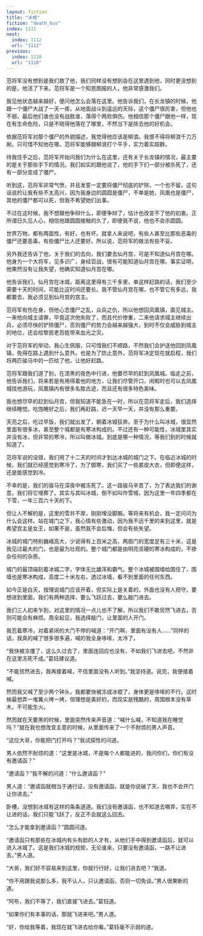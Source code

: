 ```yaml
---
layout: fiction
title: "冰城"
fiction: "death_bus"
index: 1111
next:
  index: 1112
  url: "1112"
previous:
  index: 1110
  url: "1110"
---
```

范将军没有想到是我们救了他，我们同样没有想到会在这里遇到他，同时更没想到的是，他活了下来。范将军是一个知恩图报的人，他非常感激我们。

我见他状态越来越好，便问他怎么会落在这里。他告诉我们，在长龙镇的时候，他跟一个僵尸大战了一天一夜，从地面战斗到遥远的天际，这个僵尸很厉害，但他也不弱，最后他们谁也没有战胜谁，落得个两败俱伤。他相信那个僵尸跟他一样，现在有生命危险，只是不晓得他落在了哪里，不然当下是除去他的好机会。

依据范将军对那个僵尸的外貌描述，我觉得他应该是柳浪。我恨不得将柳浪千刀万剐，只可惜不知他在哪。范将军能够跟柳浪打个平手，实力着实超群。

待我住手之后，范将军开始问我们为什么在这里，还有关于长龙镇的情况，最主要的是关于那些手下的情况。我们如实的跟他说了，他的手下们一部分被杀死了，还有一部分变成了僵尸。

听到这，范将军非常气愤，并且发誓一定要将僵尸彻底的铲除，一个也不留。这句话说的让我有些不太高兴，因为我身边的圆圆是僵尸，不单是她，凤凰也是僵尸，其他的僵尸都可以死，但我不希望她们出事。

不过在这时候，我不想跟他争辩什么，即便争辩了，估计也改变不了他的初衷。正所谓日久见人心，相信他跟圆圆接触的久了，即便我不说，他也不会杀圆圆。

世界万物，都有两面性，有好，也有坏。就拿人来说吧，有些人甚至比那些恶毒的僵尸还要恶毒，有些僵尸比人还要好。所以说，范将军的做法有些不妥。

另外我还告诉了他，关于我们的去向，我们要去仙月宫，可是不知道仙月宫在哪。他身为一个大将军，见多识广，身经百战，很有可能知道仙月宫在哪。事实证明，他果然没有让我失望，他确实知道仙月宫在哪。

他告诉我们，仙月宫在冰城，距离这里得有三千多里，单这样赶路的话，我们至少需要十天的时间，可能比这时间还要长。我不管仙月宫在哪，也不管它有多远，我都要去，我必须见到仙月宫的宫主。

范将军有伤在身，但他心念僵尸之乱，众兵之仇，所以他想回凤凰镇，面见城主。一来他向城主请罪，毕竟这次他失败了，而且代价惨重，二来他请求城主继续出兵，必须尽快的铲除僵尸，否则僵尸的势力会越来越强大，到时不仅会威胁到城主的地位，还会给黎民老百姓带来血光之灾。

对于范将军的举动，我心生佩服，只可惜我们不顺路，不然我们会护送他回到凤凰镇，免得在路上遇到什么意外。也是为了防止意外，范将军决定现在就启程，我们将两匹骏马中的一匹给了他，让他好赶路。

范将军跟我们道了别，在漆黑的夜色中行进，他要尽早的赶到凤凰城。临走之前，他告诉我们，将来若是有用得着他的地方，让我们尽管开口，闲暇时也可以去凤凰城找他游玩，凤凰镇内有很多名胜古迹，而且还有很多特色美味。

我也想尽早的赶到仙月宫，但我知道不能急在一时，所以在范将军走后，我们选择继续睡觉。吃饱睡好之后，我们再赶路，迟一天早一天，并没有那么重要。

天亮之后，吃过早饭，我们就出发了，朝着冰城狂奔。至于为什么叫冰城，很显然里面有很多冰，甚至整个城都是有寒冰构成的。不过还有一种可能性，冰城里其实并没有冰，但非常的寒冷，所以叫做冰城。到底是哪一种情况，等我们到的时候就知道了。

范将军说的没错，我们用了十二天的时间才到达冰城的城门之下。在临近冰城的时候，我们就已经感觉到寒冷了，为了御寒，我们买了一些裘皮大衣，但即便这样，还是能感觉到冷。

不幸的是，我们的骏马在深夜中被冻死了。这一路骏马辛苦了，为了表达我们的谢意，我们将它埋葬了。其实与其叫冰城，倒不如叫作雪城，因为这里一年四季都在下雪，一年三百六十天的下。

但让人不解的是，这里的雪并不厚，刚刚埋没脚腕。等将来有机会，我一定问问为什么会这样。站在城门之下，我心情有些激动，因为我不远千里的来到这里，就是希望宫主是女王，如果不是，虽然我不会后悔，但会有些失望。

冰城的城门特别巍峨高大，少说得有上百米之高，两扇门的宽度足有三十米，这是我见过最大的门，也是最为壮观的。整个城门都是由明亮坚硬的寒冰构成的，不掺杂任何的杂质。

城门的最顶端刻着冰城二字，字体无比雄浑和霸气。整个冰城被围墙给围住了，围墙也是寒冰构成，高度二十米左右，透过冰墙，看不到里面的任何东西。

如今正是白天，按理说城门应该开着，但实际上是关着的，外面也没有人把守。要想进到里面，我们有两种选择，要么飞跃过去，要么敲门进去。

我们三人初来乍到，对这里的情况一点儿也不了解，所以我们不敢贸然飞进去，否则可能会有麻烦。周全起见，我选择敲门，让里面的人开门。

我忍着寒冷，对着紧闭的大门不停的喊道：“开门啊，里面有没有人……”同样的话，我真的喊了很多很多遍，喊的我全身哆嗦，太冷了。

“我快被冻僵了，这么久过去了，里面连回应也没有，不如我们飞进去吧，不然非在这里冻死不成。”葛钰建议道。

“不能贸然进去，我再接着喊，不信里面没有人听到。”我坚持道。说完，我便接着喊。

然而我又喊了至少两个钟头，我都要快被冻成冰棍了，身体更是哆嗦的不行。这时候最想弄一堆篝火烤一烤，但理想是美好的，而现实是残酷的，周围根本没有草木，不可能生火。

然而就在天要黑的时候，里面突然传来声音道：“喊什么喊，不知道我在睡觉吗？”就在我也想改变主意的时候，从里面传来了一个不耐烦的男人声音。

“这位大哥，你能把门打开吗？”我试探性的问道。

男人依然不耐烦的道：“这里是冰城，不是每个人都能进的，我问你们，你们有没有邀请函？”

“邀请函？”我不解的问道：“什么邀请函？”

男人道：“邀请函就相当于通行证，没有邀请函，就是你说破了天，我也不会开门让你进去。”

卧槽，没想到冰城有这样的条条道道。我们没有邀请函，也不知道去哪弄，实在不让进的话，我们只能飞跃了，反正不会就这么回去。

“怎么才能拿到邀请函？”圆圆问道。

“邀请函只有那些在冰城内有头有脸的人才有，从他们手中得到邀请函后，就可以进入冰城了。这是我们冰城的规矩，无论谁来，只要没有邀请函，一路不让进去。”男人道。

“大哥，我们好不容易来到这里，你就行行好，让我们进去吧？”我道。

“你不用跟我说那么多，我不认人，只认邀请函，否则一切免谈。”男人很果断的道。

“阿布，我们不等了，我们直接飞进去。”葛钰道。

“如果你们有本事的话，那就飞进来吧。”男人道。

“好，你给我等着，我现在就飞进去给你看。”葛钰毫不示弱的道。